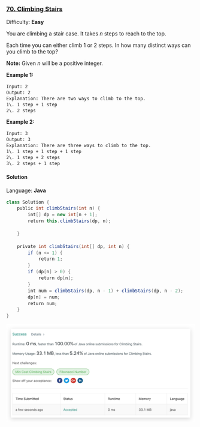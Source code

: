 ### [70\. Climbing Stairs](https://leetcode.com/problems/climbing-stairs/)

Difficulty: **Easy**


You are climbing a stair case. It takes _n_ steps to reach to the top.

Each time you can either climb 1 or 2 steps. In how many distinct ways can you climb to the top?

**Note:** Given _n_ will be a positive integer.

**Example 1:**

```
Input: 2
Output: 2
Explanation: There are two ways to climb to the top.
1\. 1 step + 1 step
2\. 2 steps
```

**Example 2:**

```
Input: 3
Output: 3
Explanation: There are three ways to climb to the top.
1\. 1 step + 1 step + 1 step
2\. 1 step + 2 steps
3\. 2 steps + 1 step
```


#### Solution

Language: **Java**

```java
class Solution {
    public int climbStairs(int n) {
        int[] dp = new int[n + 1];
        return this.climbStairs(dp, n);
​
    }
​
    private int climbStairs(int[] dp, int n) {
        if (n <= 1) {
            return 1;
        }
        if (dp[n] > 0) {
            return dp[n];
        }
        int num = climbStairs(dp, n - 1) + climbStairs(dp, n - 2);
        dp[n] = num;
        return num;
    }
}
```
![](https://raw.githubusercontent.com/PicGoBed/PicBed/master/20190720171004.png)